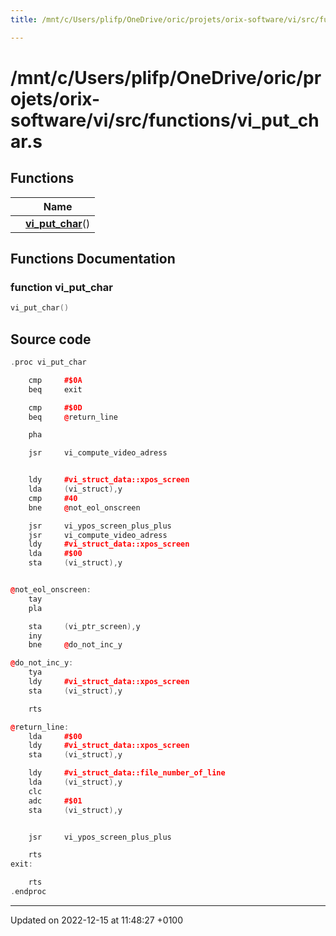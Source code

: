 ```yaml
---
title: /mnt/c/Users/plifp/OneDrive/oric/projets/orix-software/vi/src/functions/vi_put_char.s

---
```


# /mnt/c/Users/plifp/OneDrive/oric/projets/orix-software/vi/src/functions/vi_put_char.s



## Functions

|                | Name           |
| -------------- | -------------- |
| | **[vi_put_char](Files/vi__put__char_8s.md#function-vi-put-char)**() |


## Functions Documentation

### function vi_put_char

```cpp
vi_put_char()
```




## Source code

```cpp
.proc vi_put_char

    cmp     #$0A
    beq     exit

    cmp     #$0D
    beq     @return_line

    pha

    jsr     vi_compute_video_adress


    ldy     #vi_struct_data::xpos_screen
    lda     (vi_struct),y
    cmp     #40
    bne     @not_eol_onscreen

    jsr     vi_ypos_screen_plus_plus
    jsr     vi_compute_video_adress
    ldy     #vi_struct_data::xpos_screen
    lda     #$00
    sta     (vi_struct),y


@not_eol_onscreen:
    tay
    pla

    sta     (vi_ptr_screen),y
    iny
    bne     @do_not_inc_y

@do_not_inc_y:
    tya
    ldy     #vi_struct_data::xpos_screen
    sta     (vi_struct),y

    rts

@return_line:
    lda     #$00
    ldy     #vi_struct_data::xpos_screen
    sta     (vi_struct),y

    ldy     #vi_struct_data::file_number_of_line
    lda     (vi_struct),y
    clc
    adc     #$01
    sta     (vi_struct),y


    jsr     vi_ypos_screen_plus_plus

    rts
exit:

    rts
.endproc
```


-------------------------------

Updated on 2022-12-15 at 11:48:27 +0100
